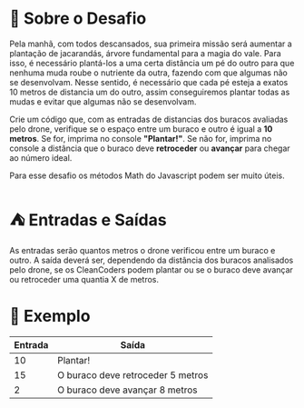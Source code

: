 # 🌱 Sobre o Desafio 
Pela manhã, com todos descansados, sua primeira missão será aumentar a plantação de jacarandás, árvore fundamental para a magia do vale. Para isso, é necessário plantá-los a uma certa distância um pé do outro para que nenhuma muda roube o nutriente da outra, fazendo com que algumas não se desenvolvam. Nesse sentido, é necessário que cada pé esteja a exatos 10 metros de distancia um do outro, assim conseguiremos plantar todas as mudas e evitar que algumas não se desenvolvam.

Crie um código que, com as entradas de distancias dos buracos avaliadas pelo drone, verifique se o espaço entre um buraco e outro é igual a <b>10 metros</b>. Se for, imprima no console <b>"Plantar!"</b>. Se não for, imprima no console a distância que o buraco deve <b>retroceder</b> ou <b>avançar</b> para chegar ao número ideal.

Para esse desafio os métodos Math do Javascript podem ser muito úteis.

# ⛺ Entradas e Saídas
As entradas serão quantos metros o drone verificou entre um buraco e outro. A saída deverá ser, dependendo da distância dos buracos analisados pelo drone, se os CleanCoders podem plantar ou se o buraco deve avançar ou retroceder uma quantia X de metros.

# 🌳 Exemplo

| Entrada | Saída                                 |
|---------|---------------------------------------|
| 10      | Plantar!                              |
| 15      | O buraco deve retroceder 5 metros      |
| 2       | O buraco deve avançar 8 metros         |
